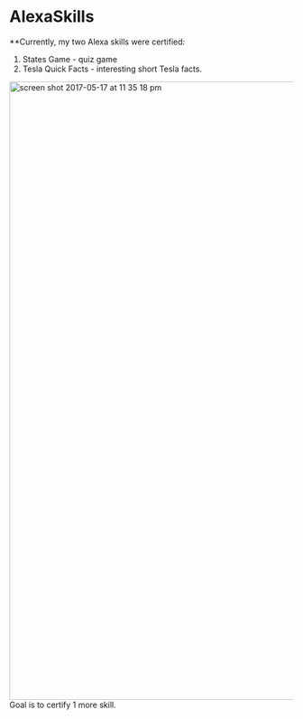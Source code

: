 # AlexaSkills
**Currently, my two Alexa skills were certified:
1. States Game - quiz game 
2. Tesla Quick Facts - interesting short Tesla facts. 
<img width="1094" alt="screen shot 2017-05-17 at 11 35 18 pm" src="https://cloud.githubusercontent.com/assets/26263310/26189527/0467a84a-3b5a-11e7-9a8c-f363fbc22e87.png">
Goal is to certify 1 more skill.
